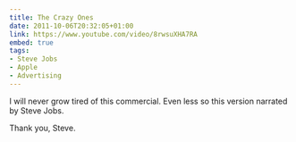 ```yaml
---
title: The Crazy Ones
date: 2011-10-06T20:32:05+01:00
link: https://www.youtube.com/video/8rwsuXHA7RA
embed: true
tags:
- Steve Jobs
- Apple
- Advertising
---
```

I will never grow tired of this commercial. Even less so this version narrated by Steve Jobs.

Thank you, Steve.
